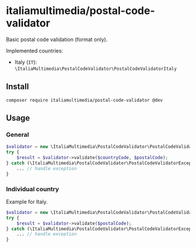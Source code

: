 # italiamultimedia/postal-code-validator

Basic postal code validation (format only).

Implemented countries:
- Italy (`IT`): `\ItaliaMultimedia\PostalCodeValidator\PostalCodeValidatorItaly`

## Install

```shell
composer require italiamultimedia/postal-code-validator @dev
```

## Usage

### General

```php
$validator = new \ItaliaMultimedia\PostalCodeValidator\PostalCodeValidator();
try {
    $result = $validator->validate($countryCode, $postalCode);
} catch (\ItaliaMultimedia\PostalCodeValidator\PostalCodeValidatorException $e) {
    ... // handle exception
}
```

### Individual country

Example for Italy.

```php
$validator = new \ItaliaMultimedia\PostalCodeValidator\PostalCodeValidatorItaly();
try {
    $result = $validator->validate($postalCode);
} catch (\ItaliaMultimedia\PostalCodeValidator\PostalCodeValidatorException $e) {
    ... // handle exception
}
```
